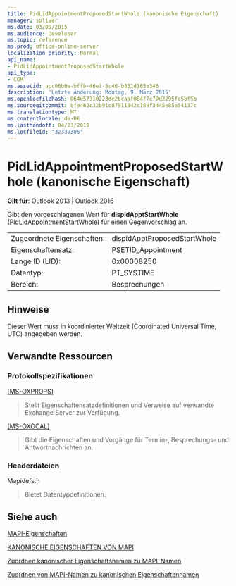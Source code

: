 ```yaml
---
title: PidLidAppointmentProposedStartWhole (kanonische Eigenschaft)
manager: soliver
ms.date: 03/09/2015
ms.audience: Developer
ms.topic: reference
ms.prod: office-online-server
localization_priority: Normal
api_name:
- PidLidAppointmentProposedStartWhole
api_type:
- COM
ms.assetid: acc96b0a-bffb-46ef-8c46-b831d165a346
description: 'Letzte Änderung: Montag, 9. März 2015'
ms.openlocfilehash: 064e57310223de2bcaaf084f7c79d2295fc5bf5b
ms.sourcegitcommit: 8fe462c32b91c87911942c188f3445e85a54137c
ms.translationtype: MT
ms.contentlocale: de-DE
ms.lasthandoff: 04/23/2019
ms.locfileid: "32339306"
---
```

# <a name="pidlidappointmentproposedstartwhole-canonical-property"></a>PidLidAppointmentProposedStartWhole (kanonische Eigenschaft)

  
  
**Gilt für**: Outlook 2013 | Outlook 2016 
  
Gibt den vorgeschlagenen Wert für **dispidApptStartWhole** ([PidLidAppointmentStartWhole](pidlidappointmentstartwhole-canonical-property.md)) für einen Gegenvorschlag an.
  
|||
|:-----|:-----|
|Zugeordnete Eigenschaften:  <br/> |dispidApptProposedStartWhole  <br/> |
|Eigenschaftensatz:  <br/> |PSETID_Appointment  <br/> |
|Lange ID (LID):  <br/> |0x00008250  <br/> |
|Datentyp:  <br/> |PT_SYSTIME  <br/> |
|Bereich:  <br/> |Besprechungen  <br/> |
   
## <a name="remarks"></a>Hinweise

Dieser Wert muss in koordinierter Weltzeit (Coordinated Universal Time, UTC) angegeben werden.
  
## <a name="related-resources"></a>Verwandte Ressourcen

### <a name="protocol-specifications"></a>Protokollspezifikationen

[[MS-OXPROPS]](https://msdn.microsoft.com/library/f6ab1613-aefe-447d-a49c-18217230b148%28Office.15%29.aspx)
  
> Stellt Eigenschaftensatzdefinitionen und Verweise auf verwandte Exchange Server zur Verfügung.
    
[[MS-OXOCAL]](https://msdn.microsoft.com/library/09861fde-c8e4-4028-9346-e7c214cfdba1%28Office.15%29.aspx)
  
> Gibt die Eigenschaften und Vorgänge für Termin-, Besprechungs- und Antwortnachrichten an.
    
### <a name="header-files"></a>Headerdateien

Mapidefs.h
  
> Bietet Datentypdefinitionen.
    
## <a name="see-also"></a>Siehe auch



[MAPI-Eigenschaften](mapi-properties.md)
  
[KANONISCHE EIGENSCHAFTEN VON MAPI](mapi-canonical-properties.md)
  
[Zuordnen kanonischer Eigenschaftsnamen zu MAPI-Namen](mapping-canonical-property-names-to-mapi-names.md)
  
[Zuordnen von MAPI-Namen zu kanonischen Eigenschaftennamen](mapping-mapi-names-to-canonical-property-names.md)

